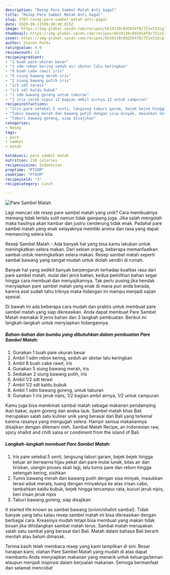 ```yaml
---
description: "Resep Pare Sambel Matah Anti Gagal"
title: "Resep Pare Sambel Matah Anti Gagal"
slug: 3787-resep-pare-sambel-matah-anti-gagal
date: 2020-09-11T09:40:49.815Z
image: https://img-global.cpcdn.com/recipes/bb19138c0d2b54f8/751x532cq70/pare-sambel-matah-foto-resep-utama.jpg
thumbnail: https://img-global.cpcdn.com/recipes/bb19138c0d2b54f8/751x532cq70/pare-sambel-matah-foto-resep-utama.jpg
cover: https://img-global.cpcdn.com/recipes/bb19138c0d2b54f8/751x532cq70/pare-sambel-matah-foto-resep-utama.jpg
author: Steven Parks
ratingvalue: 4.9
reviewcount: 13
recipeingredient:
- "1 buah pare ukuran besar"
- "1 sdm rebon kering seduh air sbntar lalu keringkan"
- "8 buah cabe rawit iris"
- "5 siung bawang merah iris"
- "2 siung bawang putih iris"
- "1/2 sdt terasi"
- "1/2 sdt kaldu bubuk"
- "1 sdm bawang goreng untuk taburan"
- "1 iris jeruk nipis 12 bagian ambil airnya 12 untuk campuran"
recipeinstructions:
- "Iris pare setebal.5 senti, langsung taburi garam, bejek bejek hingga keluar air berwarna hijau pekat dan pare mulai lunak, bilas air dan tiriskan, ulangin proses skali lagi, lalu tumis pare dan rebon hingga setengah kering, sisihkan"
- "Tumis bawang merah dan bawang putih dengan sisa minyak, masukkan terasi aduk merata, tuang dengan minyaknya ke atas irisan cabe, tambahkan kaldu bubuk, bejek hingga tercampur rata, kucuri jeruk nipis, beri irisan jeruk nipis"
- "Taburi bawang goreng, siap disajikan"
categories:
- Resep
tags:
- pare
- sambel
- matah

katakunci: pare sambel matah 
nutrition: 218 calories
recipecuisine: Indonesian
preptime: "PT28M"
cooktime: "PT45M"
recipeyield: "2"
recipecategory: Lunch

---
```



![Pare Sambel Matah](https://img-global.cpcdn.com/recipes/bb19138c0d2b54f8/751x532cq70/pare-sambel-matah-foto-resep-utama.jpg)

Lagi mencari ide resep pare sambel matah yang unik? Cara membuatnya memang tidak terlalu sulit namun tidak gampang juga. Jika salah mengolah maka hasilnya akan hambar dan justru cenderung tidak enak. Padahal pare sambel matah yang enak selayaknya memiliki aroma dan rasa yang dapat memancing selera kita.

Resep Sambel Matah - Ada banyak hal yang bisa kamu lakukan untuk meningkatkan selera makan. Dari sekian orang, beberapa memanfaatkan sambal untuk meningkatkan selera makan. Resep sambel matah seperti sambal bawang yang sangat mudah untuk diolah sendiri di rumah.

Banyak hal yang sedikit banyak berpengaruh terhadap kualitas rasa dari pare sambel matah, mulai dari jenis bahan, kedua pemilihan bahan segar hingga cara membuat dan menyajikannya. Tak perlu pusing jika hendak menyiapkan pare sambel matah yang enak di mana pun anda berada, karena asal sudah tahu triknya maka hidangan ini mampu menjadi sajian spesial.


Di bawah ini ada beberapa cara mudah dan praktis untuk membuat pare sambel matah yang siap dikreasikan. Anda dapat membuat Pare Sambel Matah memakai 9 jenis bahan dan 3 langkah pembuatan. Berikut ini langkah-langkah untuk menyiapkan hidangannya.

<!--inarticleads1-->

##### Bahan-bahan dan bumbu yang dibutuhkan dalam pembuatan Pare Sambel Matah:

1. Gunakan 1 buah pare ukuran besar
1. Ambil 1 sdm rebon kering, seduh air sbntar lalu keringkan
1. Ambil 8 buah cabe rawit, iris
1. Gunakan 5 siung bawang merah, iris
1. Sediakan 2 siung bawang putih, iris
1. Ambil 1/2 sdt terasi
1. Ambil 1/2 sdt kaldu bubuk
1. Ambil 1 sdm bawang goreng, untuk taburan
1. Gunakan 1 iris jeruk nipis, 1/2 bagian ambil airnya, 1/2 untuk campuran


Kamu juga bisa menikmati sambal matah sebagai makanan pendamping ikan bakar, ayam goreng dan aneka lauk. Sambel matah khas Bali merupakan salah satu kuliner unik yang berasal dari Bali yang terkenal karena rasanya yang mengugah selera. Hampir semua makanannya disajikan dengan ditemani oleh. Sambal Matah Recipe, an Indonesian raw, spicy shallot and chilli salsa or condiment from the island of Bali. 

<!--inarticleads2-->

##### Langkah-langkah membuat Pare Sambel Matah:

1. Iris pare setebal.5 senti, langsung taburi garam, bejek bejek hingga keluar air berwarna hijau pekat dan pare mulai lunak, bilas air dan tiriskan, ulangin proses skali lagi, lalu tumis pare dan rebon hingga setengah kering, sisihkan
1. Tumis bawang merah dan bawang putih dengan sisa minyak, masukkan terasi aduk merata, tuang dengan minyaknya ke atas irisan cabe, tambahkan kaldu bubuk, bejek hingga tercampur rata, kucuri jeruk nipis, beri irisan jeruk nipis
1. Taburi bawang goreng, siap disajikan


It started life known as sambel bawang (onion/shallot sambal). Tidak banyak yang tahu kalau resep sambel matah ini bisa dikreasikan dengan berbagai cara. Kreasinya mudah tetapi bisa membuat yang makan tidak bosan jika dihidangkan sambal matah terus. Sambal matah merupakan salah satu sambal yang berasal dari Bali. Matah dalam bahasa Bali berarti mentah atau belum dimasak. 

Terima kasih telah membaca resep yang kami tampilkan di sini. Besar harapan kami, olahan Pare Sambel Matah yang mudah di atas dapat membantu Anda menyiapkan makanan yang menarik untuk keluarga/teman ataupun menjadi inspirasi dalam berjualan makanan. Semoga bermanfaat dan selamat mencoba!
